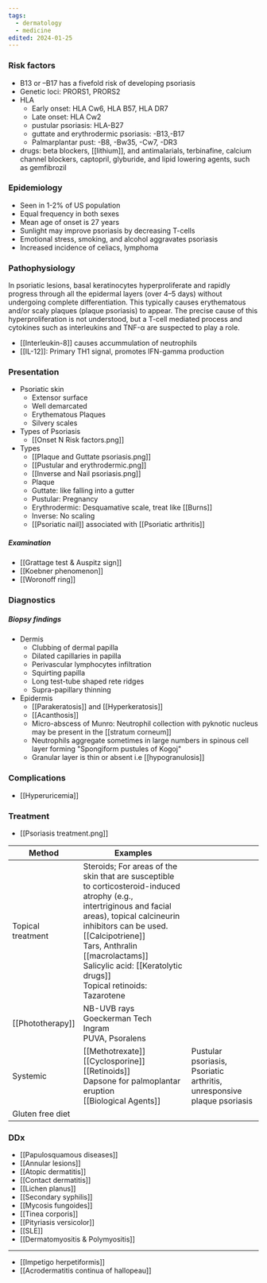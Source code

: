 ```yaml
---
tags:
  - dermatology
  - medicine
edited: 2024-01-25
---
```

### Risk factors
- B13 or –B17 has a fivefold risk of developing psoriasis 
- Genetic loci: PRORS1, PRORS2
- HLA
	- Early onset: HLA Cw6, HLA B57, HLA DR7
	- Late onset: HLA Cw2
	- pustular psoriasis: HLA-B27 
	- guttate and erythrodermic psoriasis: -B13,-B17 
	- Palmarplantar pust: -B8, -Bw35, -Cw7, -DR3
- drugs: beta blockers, [[lithium]], and antimalarials, terbinafine, calcium channel blockers, captopril, glyburide, and lipid lowering agents, such as gemfibrozil
### Epidemiology
- Seen in 1-2% of US population 
- Equal frequency in both sexes 
- Mean age of onset is 27 years 
- Sunlight may improve psoriasis by decreasing T-cells 
- Emotional stress, smoking, and alcohol aggravates psoriasis 
- Increased incidence of celiacs, lymphoma

### Pathophysiology
In psoriatic lesions, basal keratinocytes hyperproliferate and rapidly progress through all the epidermal layers (over 4–5 days) without undergoing complete differentiation. This typically causes erythematous and/or scaly plaques (plaque psoriasis) to appear. The precise cause of this hyperproliferation is not understood, but a T-cell mediated process and cytokines such as interleukins and TNF-α are suspected to play a role. 
- [[Interleukin-8]]  causes accummulation of neutrophils
- [[IL-12]]: Primary TH1 signal, promotes IFN-gamma production

### Presentation
- Psoriatic skin
	- Extensor surface
	- Well demarcated
	- Erythematous Plaques
	- Silvery scales 
- Types of Psoriasis
	- [[Onset N Risk factors.png]]
- Types
	- [[Plaque and Guttate psoriasis.png]]
	- [[Pustular and erythrodermic.png]]
	- [[Inverse and Nail psoriasis.png]]
	- Plaque
	- Guttate: like falling into a gutter 
	- Pustular: Pregnancy
	- Erythrodermic: Desquamative scale, treat like [[Burns]]
	- Inverse: No scaling
	- [[Psoriatic nail]] associated with [[Psoriatic arthritis]] 
##### Examination
- [[Grattage test & Auspitz sign]] 
- [[Koebner phenomenon]]
- [[Woronoff ring]] 

### Diagnostics

##### Biopsy findings
- Dermis
	- Clubbing of dermal papilla 
	- Dilated capillaries in papilla
	- Perivascular lymphocytes infiltration
	- Squirting papilla
	- Long test-tube shaped rete ridges 
	- Supra-papillary thinning 
- Epidermis
	- [[Parakeratosis]] and [[Hyperkeratosis]]
	- [[Acanthosis]] 
	- Micro-abscess of Munro: Neutrophil collection with pyknotic nucleus may be present in the [[stratum corneum]]
	- Neutrophils aggregate sometimes in large numbers in spinous cell layer forming "Spongiform pustules of Kogoj" 
	- Granular layer is thin or absent i.e [[hypogranulosis]] 

### Complications
- [[Hyperuricemia]] 

### Treatment
- [[Psoriasis treatment.png]]

| Method            | Examples                                                                                                                                                                                                                                                                                                          |                                                                        |
| ----------------- | ----------------------------------------------------------------------------------------------------------------------------------------------------------------------------------------------------------------------------------------------------------------------------------------------------------------- | ---------------------------------------------------------------------- |
| Topical treatment | Steroids; For areas of the skin that are susceptible to corticosteroid-induced atrophy (e.g., intertriginous and facial areas), topical calcineurin inhibitors can be used.<br>[[Calcipotriene]]<br>Tars, Anthralin<br>[[macrolactams]]<br>Salicylic acid: [[Keratolytic drugs]]<br>Topical retinoids: Tazarotene |                                                                        |
| [[Phototherapy]]  | NB-UVB rays<br>Goeckerman Tech<br>Ingram<br>PUVA, Psoralens                                                                                                                                                                                                                                                       |                                                                        |
| Systemic          | [[Methotrexate]]<br>[[Cyclosporine]]<br>[[Retinoids]]<br>Dapsone for palmoplantar eruption<br>[[Biological Agents]]                                                                                                                                                                                               | Pustular psoriasis, Psoriatic arthritis, unresponsive plaque psoriasis |
| Gluten free diet  |                                                                                                                                                                                                                                                                                                                   |                                                                        |

### DDx
- [[Papulosquamous diseases]]
- [[Annular lesions]] 
- [[Atopic dermatitis]]
- [[Contact dermatitis]]
- [[Lichen planus]]
- [[Secondary syphilis]]
- [[Mycosis fungoides]]
- [[Tinea corporis]]
- [[Pityriasis versicolor]]
- [[SLE]]
- [[Dermatomyositis & Polymyositis]] 

---
- [[Impetigo herpetiformis]]
- [[Acrodermatitis continua of hallopeau]] 